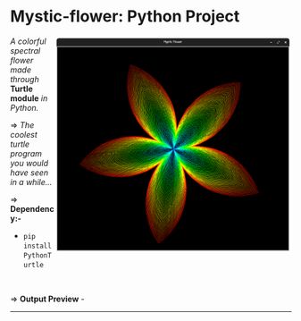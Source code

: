 # Mystic-flower:  Python Project

<img align="right" alt="Coding" width="425" src="https://raw.githubusercontent.com/Xenometon/Mystic-flower/main/preview.png"> 

*A colorful spectral flower made through* **Turtle module** *in Python.*

⇒ *The coolest turtle program you would have seen in a while...*

⇒ **Dependency:-**

- `pip install PythonTurtle`

<br>

⇒ **Output Preview** -






-----------------------------

